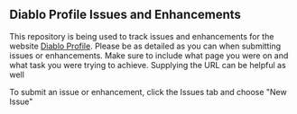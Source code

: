 ## Diablo Profile Issues and Enhancements
This repository is being used to track issues and enhancements for the website [Diablo Profile](https://www.diabloprofile.com/).  Please be as detailed as you can when submitting issues or enhancements.  Make sure to include what page you were on and what task you were trying to achieve.  Supplying the URL can be helpful as well

To submit an issue or enhancement, click the Issues tab and choose "New Issue"
